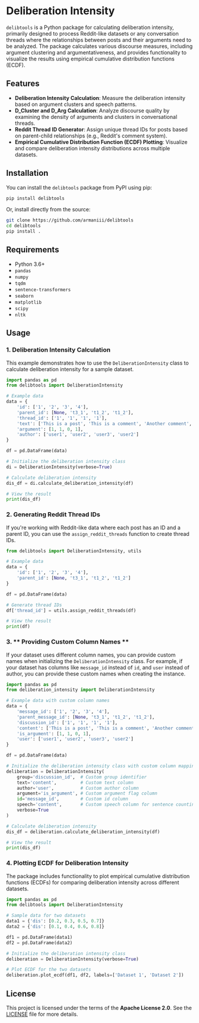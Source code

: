# Deliberation Intensity

`delibtools` is a Python package for calculating deliberation intensity, primarily designed to process Reddit-like datasets or any conversation threads where the relationships between posts and their arguments need to be analyzed. The package calculates various discourse measures, including argument clustering and argumentativeness, and provides functionality to visualize the results using empirical cumulative distribution functions (ECDF).

## Features

- **Deliberation Intensity Calculation**: Measure the deliberation intensity based on argument clusters and speech patterns.
- **D_Cluster and D_Arg Calculation**: Analyze discourse quality by examining the density of arguments and clusters in conversational threads.
- **Reddit Thread ID Generator**: Assign unique thread IDs for posts based on parent-child relationships (e.g., Reddit's comment system).
- **Empirical Cumulative Distribution Function (ECDF) Plotting**: Visualize and compare deliberation intensity distributions across multiple datasets.

## Installation

You can install the `delibtools` package from PyPI using pip:

```bash
pip install delibtools
```

Or, install directly from the source:

```bash
git clone https://github.com/armaniii/delibtools
cd delibtools
pip install .
```

## Requirements

- Python 3.6+
- `pandas`
- `numpy`
- `tqdm`
- `sentence-transformers`
- `seaborn`
- `matplotlib`
- `scipy`
- `nltk`

## Usage

### 1. **Deliberation Intensity Calculation**

This example demonstrates how to use the `DeliberationIntensity` class to calculate deliberation intensity for a sample dataset.

```python
import pandas as pd
from delibtools import DeliberationIntensity

# Example data
data = {
    'id': ['1', '2', '3', '4'],
    'parent_id': [None, 't3_1', 't1_2', 't1_2'],
    'thread_id': ['1', '1', '1', '1'],
    'text': ['This is a post', 'This is a comment', 'Another comment', 'Yet another comment'],
    'argument': [1, 1, 0, 1],
    'author': ['user1', 'user2', 'user3', 'user2']
}

df = pd.DataFrame(data)

# Initialize the deliberation intensity class
di = DeliberationIntensity(verbose=True)

# Calculate deliberation intensity
dis_df = di.calculate_deliberation_intensity(df)

# View the result
print(dis_df)
```

### 2. **Generating Reddit Thread IDs**

If you're working with Reddit-like data where each post has an ID and a parent ID, you can use the `assign_reddit_threads` function to create thread IDs.

```python
from delibtools import DeliberationIntensity, utils

# Example data
data = {
    'id': ['1', '2', '3', '4'],
    'parent_id': [None, 't3_1', 't1_2', 't1_2']
}

df = pd.DataFrame(data)

# Generate thread IDs
df['thread_id'] = utils.assign_reddit_threads(df)

# View the result
print(df)
```

### 3. ** Providing Custom Column Names **
If your dataset uses different column names, you can provide custom names when initializing the `DeliberationIntensity` class. For example, if your dataset has columns like `message_id` instead of `id`, and `user` instead of author, you can provide these custom names when creating the instance.

```python
import pandas as pd
from deliberation_intensity import DeliberationIntensity

# Example data with custom column names
data = {
    'message_id': ['1', '2', '3', '4'],
    'parent_message_id': [None, 't3_1', 't1_2', 't1_2'],
    'discussion_id': ['1', '1', '1', '1'],
    'content': ['This is a post', 'This is a comment', 'Another comment', 'Yet another comment'],
    'is_argument': [1, 1, 0, 1],
    'user': ['user1', 'user2', 'user3', 'user2']
}

df = pd.DataFrame(data)

# Initialize the deliberation intensity class with custom column mappings
deliberation = DeliberationIntensity(
    group='discussion_id',  # Custom group identifier
    text='content',         # Custom text column
    author='user',          # Custom author column
    argument='is_argument', # Custom argument flag column
    id='message_id',        # Custom id column
    speech='content',       # Custom speech column for sentence counting
    verbose=True
)

# Calculate deliberation intensity
dis_df = deliberation.calculate_deliberation_intensity(df)

# View the result
print(dis_df)
```



### 4. **Plotting ECDF for Deliberation Intensity**

The package includes functionality to plot empirical cumulative distribution functions (ECDFs) for comparing deliberation intensity across different datasets.

```python
import pandas as pd
from delibtools import DeliberationIntensity

# Sample data for two datasets
data1 = {'dis': [0.2, 0.3, 0.5, 0.7]}
data2 = {'dis': [0.1, 0.4, 0.6, 0.8]}

df1 = pd.DataFrame(data1)
df2 = pd.DataFrame(data2)

# Initialize the deliberation intensity class
deliberation = DeliberationIntensity(verbose=True)

# Plot ECDF for the two datasets
deliberation.plot_ecdf(df1, df2, labels=['Dataset 1', 'Dataset 2'])
```

## License

This project is licensed under the terms of the **Apache License 2.0**. See the [LICENSE](LICENSE) file for more details.